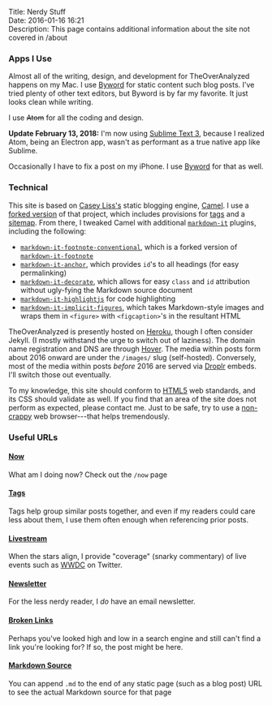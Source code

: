 Title: Nerdy Stuff  
Date: 2016-01-16 16:21  
Description: This page contains additional information about the site not covered in /about  

### Apps I Use

Almost all of the writing, design, and development for TheOverAnalyzed happens on my Mac. I use [Byword][1] for static content such blog posts. I've tried plenty of other text editors, but Byword is by far my favorite. It just looks clean while writing.

I use <del>Atom</del> for all the coding and design.

**Update February 13, 2018:** I'm now using [Sublime Text 3][2], because I realized Atom, being an Electron app, wasn't as performant as a true native app like Sublime.

Occasionally I have to fix a post on my iPhone. I use [Byword][3] for that as well.

### Technical

This site is based on [Casey Liss's][4] static blogging engine, [Camel][5]. I use a [forked version][6] of that project, which includes provisions for [tags][7] and a [sitemap][8]. From there, I tweaked Camel with additional [`markdown-it`][9] plugins, including the following:

* [`markdown-it-footnote-conventional`][10], which is a forked version of [`markdown-it-footnote`][11]
* [`markdown-it-anchor`][12], which provides `id`'s to all headings (for easy permalinking)
* [`markdown-it-decorate`][13], which allows for easy `class` and `id` attribution without ugly-fying the Markdown source document
* [`markdown-it-highlightjs`][14] for code highlighting
* [`markdown-it-implicit-figures`][15], which takes Markdown-style images and wraps them in `<figure>` with `<figcaption>`'s in the resultant HTML

TheOverAnalyzed is presently hosted on [Heroku][16], though I often consider Jekyll. (I mostly withstand the urge to switch out of laziness). The domain name registration and DNS are through [Hover][17]. The media within posts form about 2016 onward are under the `/images/` slug (self-hosted). Conversely, most of the media within posts *before* 2016 are served via [Droplr][18] embeds. I'll switch those out eventually.

To my knowledge, this site should conform to [HTML5][19] web standards, and its CSS should validate as well. If you find that an area of the site does not perform as expected, please contact me. Just to be safe, try to use a [non-crappy][20] web browser---that helps tremendously.

### Useful URLs

#### [Now][21]

What am I doing now? Check out the `/now` page

#### [Tags][22]

Tags help group similar posts together, and even if my readers could care less about them, I use them often enough when referencing prior posts.

#### [Livestream][23]

When the stars align, I provide "coverage" (snarky commentary) of live events such as [WWDC][24] on Twitter.

#### [Newsletter][25]

For the less nerdy reader, I *do* have an email newsletter.

#### [Broken Links][26]

Perhaps you've looked high and low in a search engine and still can't find a link you're looking for? If so, the post might be here.

#### [Markdown Source][27]

You can append `.md` to the end of any static page (such as a blog post) URL to see the actual Markdown source for that page

[1]: https://geo.itunes.apple.com/us/app/byword/id420212497?mt=12&at=1l3vx9s "Byword on the Mac App Store"
[2]: https://www.sublimetext.com "Sublime Text text editor"
[3]: https://geo.itunes.apple.com/us/app/byword/id482063361?mt=8&at=1l3vx9s "Byword on the App Store"
[4]: https://twitter.com/caseyliss "Casey Liss on Twitter"
[5]: https://github.com/cliss/camel "Camel on GitHub"
[6]: https://github.com/datamcfly/camel "Roger Stringer's fork of Camel"
[7]: /tags "Lists all tags"
[8]: /sitemap.xml "Sitemap for TheOverAnalyzed"
[9]: https://www.npmjs.com/package/markdown-it "`markdown-it` on npmjs"
[10]: https://www.npmjs.com/package/markdown-it-footnote-conventional "My version of `markdown-it-footnote` on npmjs"
[11]: https://www.npmjs.com/package/markdown-it-footnote "`markdown-it-footnote` on npmjs"
[12]: https://www.npmjs.com/package/markdown-it-anchor "'markdown-it-anchor' on npmjs"
[13]: https://www.npmjs.com/package/markdown-it-decorate "`markdown-it-decorate' on npmjs"
[14]: https://www.npmjs.com/package/markdown-it-highlightjs "`markdown-it-highlightjs` on npmjs"
[15]: https://www.npmjs.com/package/markdown-it-implicit-figures "`markdown-it-implicit-figures` on npmjs"
[16]: https://heroku.com"Heroku"
[17]: https://hover.com/Pji0Qlok "Hover"
[18]: https://auth.droplr.com/referral/user/0cd0ca10c401759b74716f20598e6816?callback=https://d.pr/auth/referral "Droplr"
[19]: https://en.wikipedia.org/wiki/HTML5 "Wikipedia: HTML5"
[20]: https://duckduckgo.com/?q=alternatives+to+internet+explorer&ia=software "Alternatives to Internet Explorer"
[21]: /now "/now page"
[22]: /tags "I love tags"
[23]: /live "Live events like WWDC"
[24]: https://developer.apple.com/wwdc/ "WWDC"
[25]: /newsletter "TheOverAnalyzed has a newsletter!"
[26]: /brokenlinks "Some links just won't redirect from their old Squarespace destinations. Go here to check those out."
[27]: /nerd.md "You can do this with almost every page on the site"
